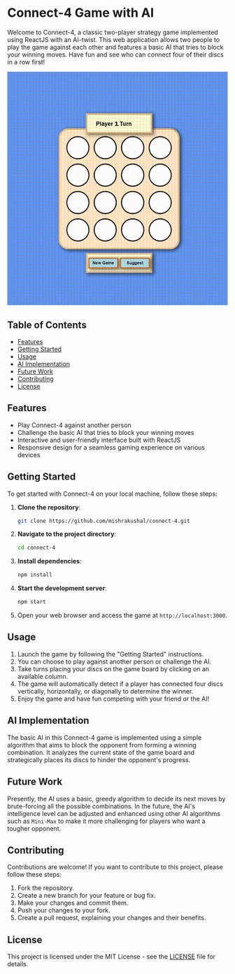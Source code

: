 # Connect-4 Game with AI

Welcome to Connect-4, a classic two-player strategy game implemented using ReactJS with an AI-twist. This web application allows two people to play the game against each other and features a basic AI that tries to block your winning moves. Have fun and see who can connect four of their discs in a row first!

![Connect-4 Gameplay](connect-4.gif)

## Table of Contents

- [Features](#features)
- [Getting Started](#getting-started)
- [Usage](#usage)
- [AI Implementation](#ai-implementation)
- [Future Work](#future-work)
- [Contributing](#contributing)
- [License](#license)

## Features

- Play Connect-4 against another person
- Challenge the basic AI that tries to block your winning moves
- Interactive and user-friendly interface built with ReactJS
- Responsive design for a seamless gaming experience on various devices

## Getting Started

To get started with Connect-4 on your local machine, follow these steps:

1. **Clone the repository**:

   ```bash
   git clone https://github.com/mishrakushal/connect-4.git
   ```

2. **Navigate to the project directory**:

   ```bash
   cd connect-4
   ```

3. **Install dependencies**:

   ```bash
   npm install
   ```

4. **Start the development server**:

   ```bash
   npm start
   ```

5. Open your web browser and access the game at `http://localhost:3000`.

## Usage

1. Launch the game by following the "Getting Started" instructions.
2. You can choose to play against another person or challenge the AI.
3. Take turns placing your discs on the game board by clicking on an available column.
4. The game will automatically detect if a player has connected four discs vertically, horizontally, or diagonally to determine the winner.
5. Enjoy the game and have fun competing with your friend or the AI!

## AI Implementation

The basic AI in this Connect-4 game is implemented using a simple algorithm that aims to block the opponent from forming a winning combination. It analyzes the current state of the game board and strategically places its discs to hinder the opponent's progress.

## Future Work

Presently, the AI uses a basic, greedy algorithm to decide its next moves by brute-forcing all the possible combinations. In the future, the AI's intelligence level can be adjusted and enhanced using other AI algorithms such as `Mini-Max` to make it more challenging for players who want a tougher opponent.

## Contributing

Contributions are welcome! If you want to contribute to this project, please follow these steps:

1. Fork the repository.
2. Create a new branch for your feature or bug fix.
3. Make your changes and commit them.
4. Push your changes to your fork.
5. Create a pull request, explaining your changes and their benefits.

## License

This project is licensed under the MIT License - see the [LICENSE](LICENSE) file for details.
